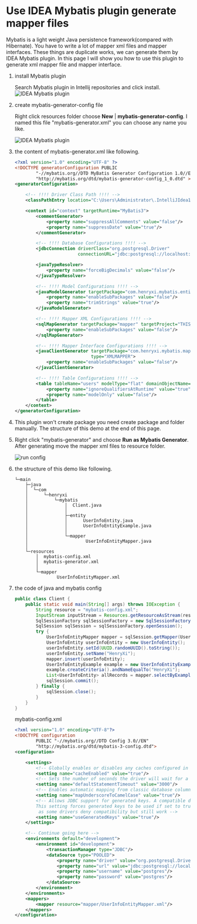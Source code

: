 # Use IDEA Mybatis plugin generate mapper files
Mybatis is a light weight Java persistence framework(compared with Hibernate). You have to write
a lot of mapper xml files and mapper interfaces. These things are duplicate works, we can generate
them by IDEA Mybatis plugin. In this page I will show you how to use this plugin to generate xml mapper
file and mapper interface.

1. install Mybatis plugin

    Search Mybatis plugin in Intellij repositories and click install.
    ![IDEA Mybatis plugin](http://a.disquscdn.com/uploads/mediaembed/images/3829/5262/original.jpg)
2. create mybatis-generator-config file

    Right click resources folder choose **New** | **mybatis-generator-config**. I named this file "mybatis-generator.xml"
    you can choose any name you like.
    
    ![IDEA Mybatis plugin](http://a.disquscdn.com/uploads/mediaembed/images/3829/6805/original.jpg)
3. the content of mybatis-generator.xml like following. 
    
    ```xml
    <?xml version="1.0" encoding="UTF-8" ?>
    <!DOCTYPE generatorConfiguration PUBLIC
            "-//mybatis.org//DTD MyBatis Generator Configuration 1.0//EN"
            "http://mybatis.org/dtd/mybatis-generator-config_1_0.dtd" >
    <generatorConfiguration>
    
        <!-- !!!! Driver Class Path !!!! -->
        <classPathEntry location="C:\Users\Administrator\.IntelliJIdea15\config\jdbc-drivers\postgresql-9.4-1201.jdbc4.jar"/>
    
        <context id="context" targetRuntime="MyBatis3">
            <commentGenerator>
                <property name="suppressAllComments" value="false"/>
                <property name="suppressDate" value="true"/>
            </commentGenerator>
    
            <!-- !!!! Database Configurations !!!! -->
            <jdbcConnection driverClass="org.postgresql.Driver"
                            connectionURL="jdbc:postgresql://localhost:5432/users" userId="postgres" password="postgres"/>
    
            <javaTypeResolver>
                <property name="forceBigDecimals" value="false"/>
            </javaTypeResolver>
    
            <!-- !!!! Model Configurations !!!! -->
            <javaModelGenerator targetPackage="com.henryxi.mybatis.entity" targetProject="THIS_CONFIGURATION_IS_NOT_REQUIRED">
                <property name="enableSubPackages" value="false"/>
                <property name="trimStrings" value="true"/>
            </javaModelGenerator>
    
            <!-- !!!! Mapper XML Configurations !!!! -->
            <sqlMapGenerator targetPackage="mapper" targetProject="THIS_CONFIGURATION_IS_NOT_REQUIRED">
                <property name="enableSubPackages" value="false"/>
            </sqlMapGenerator>
    
            <!-- !!!! Mapper Interface Configurations !!!! -->
            <javaClientGenerator targetPackage="com.henryxi.mybatis.mapper" targetProject="THIS_CONFIGURATION_IS_NOT_REQUIRED"
                                 type="XMLMAPPER">
                <property name="enableSubPackages" value="false"/>
            </javaClientGenerator>
    
            <!-- !!!! Table Configurations !!!! -->
            <table tableName="users" modelType="flat" domainObjectName="UserInfoEntity">
                <property name="ignoreQualifiersAtRuntime" value="true"/>
                <property name="modelOnly" value="false"/>
            </table>
        </context>
    </generatorConfiguration>
    ```

4. This plugin won't create package you need create package and folder manually. The structure of this demo at
    the end of this page.
    
5. Right click "mybatis-generator" and choose **Run as Mybatis Generator**. After generating move the mapper xml 
files to resource folder.
    
    ![run config](http://a.disquscdn.com/uploads/mediaembed/images/3830/8797/original.jpg)

6. the structure of this demo like following.

    ```
    └─main
        ├─java
        │  └─com
        │      └─henryxi
        │          └─mybatis
        │              │  Client.java
        │              │
        │              ├─entity
        │              │      UserInfoEntity.java
        │              │      UserInfoEntityExample.java
        │              │
        │              └─mapper
        │                      UserInfoEntityMapper.java
        │
        └─resources
            │  mybatis-config.xml
            │  mybatis-generator.xml
            │
            └─mapper
                    UserInfoEntityMapper.xml
    ```
7. the code of java and mybatis config

    ```java
    public class Client {
        public static void main(String[] args) throws IOException {
            String resource = "mybatis-config.xml";
            InputStream inputStream = Resources.getResourceAsStream(resource);
            SqlSessionFactory sqlSessionFactory = new SqlSessionFactoryBuilder().build(inputStream);
            SqlSession sqlSession = sqlSessionFactory.openSession();
            try {
                UserInfoEntityMapper mapper = sqlSession.getMapper(UserInfoEntityMapper.class);
                UserInfoEntity userInfoEntity = new UserInfoEntity();
                userInfoEntity.setId(UUID.randomUUID().toString());
                userInfoEntity.setName("HenryXi");
                mapper.insert(userInfoEntity);
                UserInfoEntityExample example = new UserInfoEntityExample();
                example.createCriteria().andNameEqualTo("HenryXi");
                List<UserInfoEntity> allRecords = mapper.selectByExample(example);
                sqlSession.commit();
            } finally {
                sqlSession.close();
            }
        }
    }
    ```
    
    mybatis-config.xml
    ```xml
    <?xml version="1.0" encoding="UTF-8"?>
    <!DOCTYPE configuration
            PUBLIC "-//mybatis.org//DTD Config 3.0//EN"
            "http://mybatis.org/dtd/mybatis-3-config.dtd">
    <configuration>
    
        <settings>
            <!-- Globally enables or disables any caches configured in any mapper under this configuration -->
            <setting name="cacheEnabled" value="true"/>
            <!-- Sets the number of seconds the driver will wait for a response from the database -->
            <setting name="defaultStatementTimeout" value="3000"/>
            <!-- Enables automatic mapping from classic database column names A_COLUMN to camel case classic Java property names aColumn -->
            <setting name="mapUnderscoreToCamelCase" value="true"/>
            <!-- Allows JDBC support for generated keys. A compatible driver is required.
            This setting forces generated keys to be used if set to true,
             as some drivers deny compatibility but still work -->
            <setting name="useGeneratedKeys" value="true"/>
        </settings>
    
        <!-- Continue going here -->
        <environments default="development">
            <environment id="development">
                <transactionManager type="JDBC"/>
                <dataSource type="POOLED">
                    <property name="driver" value="org.postgresql.Driver"/>
                    <property name="url" value="jdbc:postgresql://localhost:5432/users"/>
                    <property name="username" value="postgres"/>
                    <property name="password" value="postgres"/>
                </dataSource>
            </environment>
        </environments>
        <mappers>
            <mapper resource="mapper/UserInfoEntityMapper.xml"/>
        </mappers>
    </configuration>
    ```